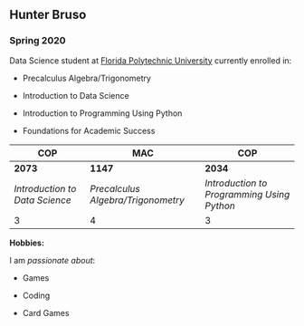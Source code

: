 ## Hunter Bruso

### Spring 2020 

Data Science student at [Florida Polytechnic University](https://www.floridapoly.edu) currently enrolled in: 

- Precalculus Algebra/Trigonometry

- Introduction to Data Science

- Introduction to Programming Using Python

- Foundations for Academic Success

| **COP** | **MAC** | **COP** |
| ---- | ---- | ---- |
| **2073**  | **1147**  | **2034** |
| *Introduction to Data Science*  | *Precalculus Algebra/Trigonometry*  | *Introduction to Programming Using Python* |
|  3  |  4  |  3  |






**Hobbies:**

I am _passionate about_: 

- Games

- Coding

- Card Games
